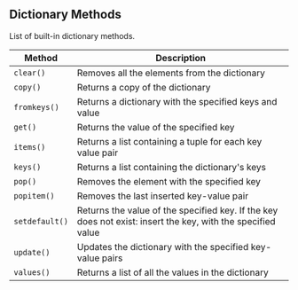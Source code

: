 ## Dictionary Methods
List of built-in dictionary methods.  

Method | Description
--- | ---
`clear()` | Removes all the elements from the dictionary
`copy()` | Returns a copy of the dictionary
`fromkeys()` | Returns a dictionary with the specified keys and value
`get()` | Returns the value of the specified key
`items()` | Returns a list containing a tuple for each key value pair
`keys()` | Returns a list containing the dictionary's keys
`pop()` | Removes the element with the specified key
`popitem()` | Removes the last inserted key-value pair
`setdefault()` | Returns the value of the specified key. If the key does not exist: insert the key, with the specified value
`update()` | Updates the dictionary with the specified key-value pairs
`values()` | Returns a list of all the values in the dictionary
